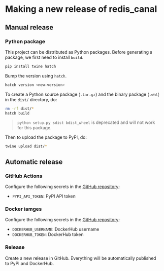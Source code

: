 # Making a new release of redis_canal

## Manual release

### Python package

This project can be distributed as Python
packages. Before generating a package, we first need to install `build`.

```bash
pip install twine hatch
```

Bump the version using `hatch`.

```bash
hatch version <new-version>
```

To create a Python source package (`.tar.gz`) and the binary package (`.whl`) in the `dist/` directory, do:

```bash
rm -rf dist/*
hatch build
```

> `python setup.py sdist bdist_wheel` is deprecated and will not work for this package.

Then to upload the package to PyPI, do:

```bash
twine upload dist/*
```

## Automatic release

### GitHub Actions

Configure the following secrets in the [GitHub repository](https://github.com/wh1isper/redis-canal/settings/secrets/actions/new):

- `PYPI_API_TOKEN`: PyPI API token

### Docker iamges

Configure the following secrets in the [GitHub repository](https://github.com/wh1isper/redis-canal/settings/secrets/actions/new):

- `DOCKERHUB_USERNAME`: DockerHub username
- `DOCKERHUB_TOKEN`: DockerHub token

### Release

Create a new release in GitHub. Everything will be automatically published to PyPI and DockerHub.
